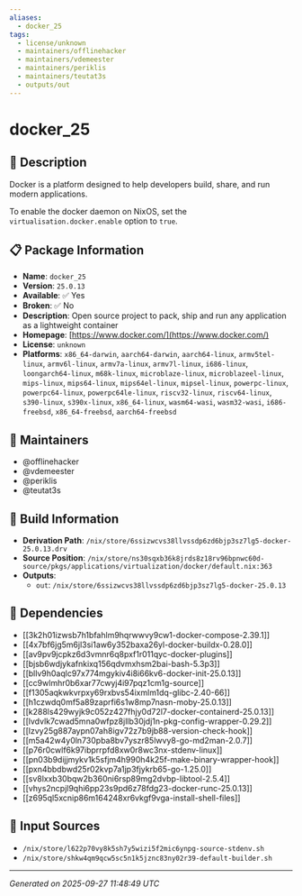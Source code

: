 ```yaml
---
aliases:
  - docker_25
tags:
  - license/unknown
  - maintainers/offlinehacker
  - maintainers/vdemeester
  - maintainers/periklis
  - maintainers/teutat3s
  - outputs/out
---
```


# docker_25

## 📝 Description

Docker is a platform designed to help developers build, share, and run modern applications.

To enable the docker daemon on NixOS, set the `virtualisation.docker.enable` option to `true`.


## 📋 Package Information

- **Name**: `docker_25`
- **Version**: `25.0.13`
- **Available**: ✅ Yes
- **Broken**: ✅ No
- **Description**: Open source project to pack, ship and run any application as a lightweight container
- **Homepage**: [https://www.docker.com/](https://www.docker.com/)
- **License**: `unknown`
- **Platforms**: `x86_64-darwin`, `aarch64-darwin`, `aarch64-linux`, `armv5tel-linux`, `armv6l-linux`, `armv7a-linux`, `armv7l-linux`, `i686-linux`, `loongarch64-linux`, `m68k-linux`, `microblaze-linux`, `microblazeel-linux`, `mips-linux`, `mips64-linux`, `mips64el-linux`, `mipsel-linux`, `powerpc-linux`, `powerpc64-linux`, `powerpc64le-linux`, `riscv32-linux`, `riscv64-linux`, `s390-linux`, `s390x-linux`, `x86_64-linux`, `wasm64-wasi`, `wasm32-wasi`, `i686-freebsd`, `x86_64-freebsd`, `aarch64-freebsd`
## 👥 Maintainers

- @offlinehacker
- @vdemeester
- @periklis
- @teutat3s


## 🔧 Build Information

- **Derivation Path**: `/nix/store/6ssizwcvs38llvssdp6zd6bjp3sz7lg5-docker-25.0.13.drv`
- **Source Position**: `/nix/store/ns30sqxb36k8jrds8z18rv96bpnwc60d-source/pkgs/applications/virtualization/docker/default.nix:363`
- **Outputs**:
  - `out`:  `/nix/store/6ssizwcvs38llvssdp6zd6bjp3sz7lg5-docker-25.0.13`

## 🔗 Dependencies

- [[3k2h01izwsb7h1bfahlm9hqrwwvy9cw1-docker-compose-2.39.1]]
- [[4x7bf6jg5m6jl3si1aw6y352baxa26yl-docker-buildx-0.28.0]]
- [[av9pv9jcpkz6d3vmnr6q8pxf1r011qyc-docker-plugins]]
- [[bjsb6wdjykafnkixq156qdvmxhsm2bai-bash-5.3p3]]
- [[bllv9h0aqlc97x774mgykiv4i8i66kv6-docker-init-25.0.13]]
- [[cc9wlmhr0b6xar77cwyj4i97pqz1cm1g-source]]
- [[f1305aqkwkvrpxy69rxbvs54ixmlm1dq-glibc-2.40-66]]
- [[h1czwdq0mf5a89zaprfi6s1w8mp7nasn-moby-25.0.13]]
- [[k288ls429wyjk9c052z427fhjy0d72l7-docker-containerd-25.0.13]]
- [[lvdvlk7cwad5mna0wfpz8jllb30jdj1n-pkg-config-wrapper-0.29.2]]
- [[lzvy25g887aypn07ah8igv72z7b9jb88-version-check-hook]]
- [[m5a42w4y0ln730pba8bv7yszr85lwvy8-go-md2man-2.0.7]]
- [[p76r0cwlf6k97ibprrpfd8xw0r8wc3nx-stdenv-linux]]
- [[pn03b9dijjmykv1k5sfjm4h990h4k25f-make-binary-wrapper-hook]]
- [[pxn4bbdbwd25r02kvp7a1jp3fjykrb65-go-1.25.0]]
- [[sv8lxxb30bqw2b360ni6rsp89mg2dvbp-libtool-2.5.4]]
- [[vhys2ncpjl9qhi6pp23s9pd6z78fdg23-docker-runc-25.0.13]]
- [[z695ql5xcnip86m164248xr6vkgf9vga-install-shell-files]]

## 📁 Input Sources

- `/nix/store/l622p70vy8k5sh7y5wizi5f2mic6ynpg-source-stdenv.sh`
- `/nix/store/shkw4qm9qcw5sc5n1k5jznc83ny02r39-default-builder.sh`

---
*Generated on 2025-09-27 11:48:49 UTC*
